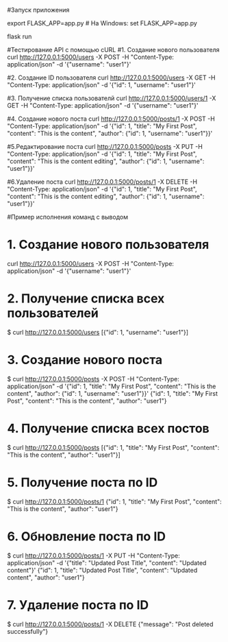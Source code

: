 #Запуск приложения

export FLASK_APP=app.py     # На Windows: set FLASK_APP=app.py

flask run



#Тестирование API с помощью cURL
#1. Создание нового пользователя  
curl http://127.0.0.1:5000/users -X POST -H "Content-Type: application/json" -d '{"username": "user1"}'

#2. Создание ID пользователя 
curl http://127.0.0.1:5000/users -X GET -H "Content-Type: application/json" -d '{"id": 1, "username": "user1"}'


#3. Получение списка пользователй
curl http://127.0.0.1:5000/users/1 -X GET -H "Content-Type: application/json" -d '{"username": "user1"}'


#4. Создание нового поста
curl http://127.0.0.1:5000/posts/1 -X POST -H "Content-Type: application/json" -d '{"id": 1, "title": "My First Post", "content": "This is the content", "author": {"id": 1, "username": "user1"}}'

#5.Редактирование поста
curl http://127.0.0.1:5000/posts -X PUT -H "Content-Type: application/json" -d '{"id": 1, "title": "My First Post", "content": "This is the content editing", "author": {"id": 1, "username": "user1"}}'

#6.Удаление поста
curl http://127.0.0.1:5000/posts/1 -X DELETE -H "Content-Type: application/json" -d '{"id": 1, "title": "My First Post", "content": "This is the content editing", "author": {"id": 1, "username": "user1"}}'


#Пример исполнения команд с выводом
# 1. Создание нового пользователя
curl http://127.0.0.1:5000/users -X POST -H "Content-Type: application/json" -d '{"username": "user1"}'

# 2. Получение списка всех пользователей
$ curl http://127.0.0.1:5000/users
[{"id": 1, "username": "user1"}]

# 3. Создание нового поста
$ curl http://127.0.0.1:5000/posts -X POST -H "Content-Type: application/json" -d '{"id": 1, "title": "My First Post", "content": "This is the content", "author": {"id": 1, "username": "user1"}}'
{"id": 1, "title": "My First Post", "content": "This is the content", "author": "user1"}

# 4. Получение списка всех постов
$ curl http://127.0.0.1:5000/posts
[{"id": 1, "title": "My First Post", "content": "This is the content", "author": "user1"}]

# 5. Получение поста по ID
$ curl http://127.0.0.1:5000/posts/1
{"id": 1, "title": "My First Post", "content": "This is the content", "author": "user1"}

# 6. Обновление поста по ID
$ curl http://127.0.0.1:5000/posts/1 -X PUT -H "Content-Type: application/json" -d '{"title": "Updated Post Title", "content": "Updated content"}'
{"id": 1, "title": "Updated Post Title", "content": "Updated content", "author": "user1"}

# 7. Удаление поста по ID
$ curl http://127.0.0.1:5000/posts/1 -X DELETE
{"message": "Post deleted successfully"}
